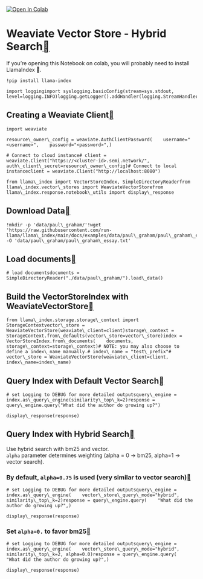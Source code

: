 [![Open In Colab](https://colab.research.google.com/assets/colab-badge.svg)](https://colab.research.google.com/github/run-llama/llama_index/blob/main/docs/examples/vector_stores/WeaviateIndexDemo-Hybrid.ipynb)

Weaviate Vector Store - Hybrid Search[](#weaviate-vector-store-hybrid-search "Permalink to this heading")
==========================================================================================================

If you’re opening this Notebook on colab, you will probably need to install LlamaIndex 🦙.


```
!pip install llama-index
```

```
import loggingimport syslogging.basicConfig(stream=sys.stdout, level=logging.INFO)logging.getLogger().addHandler(logging.StreamHandler(stream=sys.stdout))
```
Creating a Weaviate Client[](#creating-a-weaviate-client "Permalink to this heading")
--------------------------------------------------------------------------------------


```
import weaviate
```

```
resource\_owner\_config = weaviate.AuthClientPassword(    username="<username>",    password="<password>",)
```

```
# Connect to cloud instance# client = weaviate.Client("https://<cluster-id>.semi.network/", auth\_client\_secret=resource\_owner\_config)# Connect to local instanceclient = weaviate.Client("http://localhost:8080")
```

```
from llama\_index import VectorStoreIndex, SimpleDirectoryReaderfrom llama\_index.vector\_stores import WeaviateVectorStorefrom llama\_index.response.notebook\_utils import display\_response
```
Download Data[](#download-data "Permalink to this heading")
------------------------------------------------------------


```
!mkdir -p 'data/paul\_graham/'!wget 'https://raw.githubusercontent.com/run-llama/llama\_index/main/docs/examples/data/paul\_graham/paul\_graham\_essay.txt' -O 'data/paul\_graham/paul\_graham\_essay.txt'
```
Load documents[](#load-documents "Permalink to this heading")
--------------------------------------------------------------


```
# load documentsdocuments = SimpleDirectoryReader("./data/paul\_graham/").load\_data()
```
Build the VectorStoreIndex with WeaviateVectorStore[](#build-the-vectorstoreindex-with-weaviatevectorstore "Permalink to this heading")
----------------------------------------------------------------------------------------------------------------------------------------


```
from llama\_index.storage.storage\_context import StorageContextvector\_store = WeaviateVectorStore(weaviate\_client=client)storage\_context = StorageContext.from\_defaults(vector\_store=vector\_store)index = VectorStoreIndex.from\_documents(    documents, storage\_context=storage\_context)# NOTE: you may also choose to define a index\_name manually.# index\_name = "test\_prefix"# vector\_store = WeaviateVectorStore(weaviate\_client=client, index\_name=index\_name)
```
Query Index with Default Vector Search[](#query-index-with-default-vector-search "Permalink to this heading")
--------------------------------------------------------------------------------------------------------------


```
# set Logging to DEBUG for more detailed outputsquery\_engine = index.as\_query\_engine(similarity\_top\_k=2)response = query\_engine.query("What did the author do growing up?")
```

```
display\_response(response)
```
Query Index with Hybrid Search[](#query-index-with-hybrid-search "Permalink to this heading")
----------------------------------------------------------------------------------------------

Use hybrid search with bm25 and vector.  
`alpha` parameter determines weighting (alpha = 0 -> bm25, alpha=1 -> vector search).

### By default, `alpha=0.75` is used (very similar to vector search)[](#by-default-alpha-0-75-is-used-very-similar-to-vector-search "Permalink to this heading")


```
# set Logging to DEBUG for more detailed outputsquery\_engine = index.as\_query\_engine(    vector\_store\_query\_mode="hybrid", similarity\_top\_k=2)response = query\_engine.query(    "What did the author do growing up?",)
```

```
display\_response(response)
```
### Set `alpha=0.` to favor bm25[](#set-alpha-0-to-favor-bm25 "Permalink to this heading")


```
# set Logging to DEBUG for more detailed outputsquery\_engine = index.as\_query\_engine(    vector\_store\_query\_mode="hybrid", similarity\_top\_k=2, alpha=0.0)response = query\_engine.query(    "What did the author do growing up?",)
```

```
display\_response(response)
```
